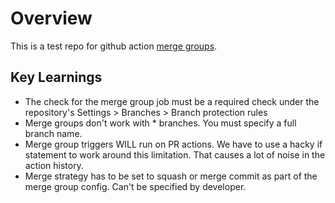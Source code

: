 # Overview

This is a test repo for github action [merge groups](https://docs.github.com/en/repositories/configuring-branches-and-merges-in-your-repository/configuring-pull-request-merges/managing-a-merge-queue#triggering-merge-group-checks-with-github-actions).

## Key Learnings

- The check for the merge group job must be a required check under the repository's
Settings > Branches > Branch protection rules
- Merge groups don't work with * branches. You must specify a full branch name.
- Merge group triggers WILL run on PR actions. We have to use a hacky if statement to work around this limitation. That causes a lot of noise in the action history.
- Merge strategy has to be set to squash or merge commit as part of the merge group config. Can't be specified by developer.